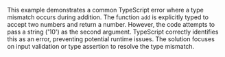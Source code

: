 This example demonstrates a common TypeScript error where a type mismatch occurs during addition.  The function `add` is explicitly typed to accept two numbers and return a number. However, the code attempts to pass a string ('10') as the second argument. TypeScript correctly identifies this as an error, preventing potential runtime issues.  The solution focuses on input validation or type assertion to resolve the type mismatch.